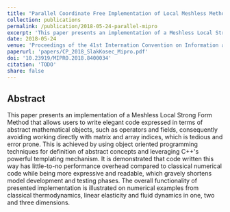 ```yaml
---
title: "Parallel Coordinate Free Implementation of Local Meshless Method"
collection: publications
permalink: /publication/2018-05-24-parallel-mipro
excerpt: 'This paper presents an implementation of a Meshless Local Strong Form Method that allows users to write elegant code expressed in terms of abstract mathematical objects.'
date: 2018-05-24
venue: 'Proceedings of the 41st Internation Convention on Information and Communication Technology, Electornics and Microelectornics (MIPRO 2018)'
paperurl: 'papers/CP_2018_SlakKosec_Mipro.pdf'
doi: '10.23919/MIPRO.2018.8400034'
citation: 'TODO'
share: false
---
```


## Abstract

This paper presents an implementation of a Meshless Local Strong Form Method that allows
users to write elegant code expressed in terms of abstract mathematical objects, such as
operators and fields, consequently avoiding working directly with matrix and array indices,
which is tedious and error prone. This is achieved by using object oriented programming
techniques for definition of abstract concepts and leveraging C++'s powerful templating
mechanism. It is demonstrated that code written this way has little-to-no performance
overhead compared to classical numerical code while being more expressive and readable,
which gravely shortens model development and testing phases. The overall functionality of
presented implementation is illustrated on numerical examples from classical
thermodynamics, linear elasticity and fluid dynamics in one, two and three dimensions.
